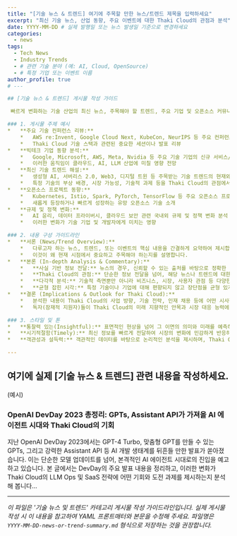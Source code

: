 ```yaml
---
title: "[기술 뉴스 & 트렌드] 여기에 주목할 만한 뉴스/트렌드 제목을 입력하세요"
excerpt: "최신 기술 뉴스, 산업 동향, 주요 이벤트에 대한 Thaki Cloud의 관점과 분석"
date: YYYY-MM-DD # 실제 발행일 또는 뉴스 발생일 기준으로 변경하세요
categories:
  - news
tags:
  - Tech News
  - Industry Trends
  - # 관련 기술 분야 (예: AI, Cloud, OpenSource)
  - # 특정 기업 또는 이벤트 이름
author_profile: true
# --- 

## [기술 뉴스 & 트렌드] 게시물 작성 가이드

 빠르게 변화하는 기술 산업의 최신 뉴스, 주목해야 할 트렌드, 주요 기업 및 오픈소스 커뮤니티의 움직임 등을 Thaki Cloud의 시각으로 분석하고 해설하는 게시물을 작성합니다. 시장에 대한 통찰력과 미래 기술에 대한 준비성을 보여주는 것이 목표입니다.

### 1. 게시물 주제 예시
*   **주요 기술 컨퍼런스 리뷰:**
    *   AWS re:Invent, Google Cloud Next, KubeCon, NeurIPS 등 주요 컨퍼런스의 핵심 발표 내용 요약 및 분석
    *   Thaki Cloud 기술 스택과 관련된 중요한 세션이나 발표 리뷰
*   **빅테크 기업 동향 분석:**
    *   Google, Microsoft, AWS, Meta, Nvidia 등 주요 기술 기업의 신규 서비스/제품 출시, M&A, 오픈소스 전략 분석
    *   이러한 움직임이 클라우드, AI, LLM 산업에 미칠 영향 전망
*   **최신 기술 트렌드 해설:**
    *   생성형 AI, 서버리스 2.0, Web3, 디지털 트윈 등 주목받는 기술 트렌드의 현재와 미래
    *   특정 기술의 부상 배경, 시장 가능성, 기술적 과제 등을 Thaki Cloud의 관점에서 해설
*   **오픈소스 프로젝트 동향:**
    *   Kubernetes, Istio, Spark, PyTorch, TensorFlow 등 주요 오픈소스 프로젝트의 업데이트 및 로드맵 분석
    *   새롭게 등장하거나 빠르게 성장하는 유망 오픈소스 기술 소개
*   **규제 및 정책 변화:**
    *   AI 윤리, 데이터 프라이버시, 클라우드 보안 관련 국내외 규제 및 정책 변화 분석
    *   이러한 변화가 기술 기업 및 개발자에게 미치는 영향

### 2. 내용 구성 가이드라인
*   **서론 (News/Trend Overview):**
    *   다루고자 하는 뉴스, 트렌드, 또는 이벤트의 핵심 내용을 간결하게 요약하여 제시합니다.
    *   이것이 왜 현재 시점에서 중요하고 주목해야 하는지를 설명합니다.
*   **본론 (In-depth Analysis & Commentary):**
    *   **사실 기반 정보 전달:** 뉴스의 경우, 신뢰할 수 있는 출처를 바탕으로 정확한 정보를 전달합니다. (출처 링크 명시 권장)
    *   **Thaki Cloud의 관점:** 단순한 정보 전달을 넘어, 해당 뉴스나 트렌드에 대한 Thaki Cloud의 분석, 의견, 전망을 명확히 제시합니다. "이것이 우리에게 어떤 의미인가?", "우리는 어떻게 대응해야 하는가?" 등의 질문에 답합니다.
    *   **다각적 분석:** 기술적 측면뿐만 아니라 비즈니스, 시장, 사용자 관점 등 다양한 각도에서 분석을 시도합니다.
    *   **균형 잡힌 시각:** 특정 기술이나 기업에 대해 편향되지 않고 장단점을 균형 있게 다루려고 노력합니다.
*   **결론 (Implications & Outlook for Thaki Cloud):**
    *   분석한 내용이 Thaki Cloud의 사업 방향, 기술 전략, 인재 채용 등에 어떤 시사점을 주는지 정리합니다.
    *   독자(잠재적 지원자)들이 Thaki Cloud의 미래 지향적인 안목과 시장 대응 능력에 대해 긍정적인 인상을 받도록 합니다.

### 3. 스타일 및 톤
*   **통찰력 있는(Insightful):** 표면적인 현상을 넘어 그 이면의 의미와 미래를 예측하는 분석을 제공합니다.
*   **시기적절함(Timely):** 최신 정보를 빠르게 전달하여 시장의 변화에 민감하게 반응하는 모습을 보여줍니다.
*   **객관성과 설득력:** 객관적인 데이터를 바탕으로 논리적인 분석을 제시하며, Thaki Cloud의 관점을 설득력 있게 전달합니다.

---
```


## 여기에 실제 [기술 뉴스 & 트렌드] 관련 내용을 작성하세요.

(예시)

### OpenAI DevDay 2023 총정리: GPTs, Assistant API가 가져올 AI 에이전트 시대와 Thaki Cloud의 기회

지난 OpenAI DevDay 2023에서는 GPT-4 Turbo, 맞춤형 GPT를 만들 수 있는 GPTs, 그리고 강력한 Assistant API 등 AI 개발 생태계를 뒤흔들 만한 발표가 쏟아졌습니다. 이는 단순한 모델 업데이트를 넘어, 본격적인 AI 에이전트 시대로의 진입을 예고하고 있습니다. 본 글에서는 DevDay의 주요 발표 내용을 정리하고, 이러한 변화가 Thaki Cloud의 LLM Ops 및 SaaS 전략에 어떤 기회와 도전 과제를 제시하는지 분석해 봅니다...

---

_이 파일은 '기술 뉴스 및 트렌드' 카테고리 게시물 작성 가이드라인입니다. 실제 게시물 작성 시 이 내용을 참고하여 YAML 프론트매터와 본문을 수정해 주세요. 파일명은 `YYYY-MM-DD-news-or-trend-summary.md` 형식으로 저장하는 것을 권장합니다._ 